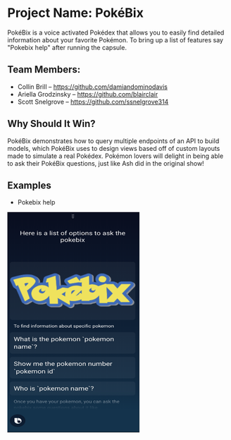 # Project Name: PokéBix
  PokéBix is a voice activated Pokédex that allows you to easily find detailed information about your favorite Pokémon. To bring up a list of features say "Pokebix help" after running the capsule.
## Team Members: 
- Collin Brill – https://github.com/damiandominodavis
- Ariella Grodzinsky – https://github.com/blairclair
- Scott Snelgrove – https://github.com/ssnelgrove314 

## Why Should It Win?
PokéBix demonstrates how to query multiple endpoints of an API to build models, which PokéBix uses to design views based off of custom layouts made to simulate a real Pokédex. Pokémon lovers will delight in being able to ask their PokéBix questions, just like Ash did in the original show!

## Examples
- Pokebix help
<img src="./assets/images/pokeHelp.png" width=300 height=500/>
